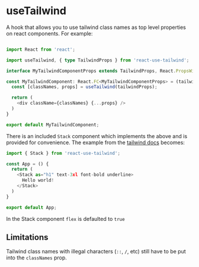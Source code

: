 # useTailwind

A hook that allows you to use tailwind class names as top level properties on react components. For example:

```typescript

import React from 'react';

import useTailwind, { type TailwindProps } from 'react-use-tailwind';

interface MyTailwindComponentProps extends TailwindProps, React.PropsWithChildren, React.HTMLAttributes<any> {}

const MyTailwindComponent: React.FC<MyTailwindComponentProps> = (tailwindProps) => {
  const [classNames, props] = useTailwind(tailwindProps);

  return (
    <div className={classNames} {...props} />
  )
}

export default MyTailwindComponent;
```

There is an included `Stack` component which implements the above and
is provided for convenience. The example from the [tailwind docs](https://tailwindcss.com/docs/guides/create-react-app) becomes:

```typescript
import { Stack } from 'react-use-tailwind';

const App = () {
  return (
    <Stack as="h1" text-3xl font-bold underline>
      Hello world!
    </Stack>
  )
}

export default App;
```

In the Stack component `flex` is defaulted to `true`

## Limitations
Tailwind class names with illegal characters (`::`, `/`, etc) still have to be put into the `classNames` prop. 
